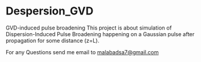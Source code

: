 # Despersion_GVD
GVD-induced pulse broadening
This project is about simulation of Dispersion-Induced Pulse Broadening happening on a Gaussian pulse after propagation for some distance (z=L).

For any Questions send me email to malabadsa7@gmail.com
